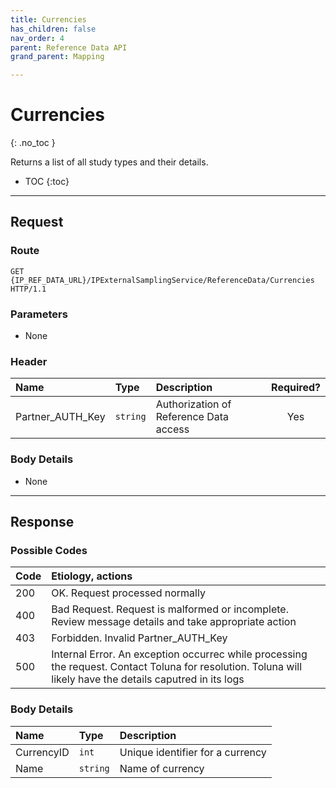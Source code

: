 ```yaml
---
title: Currencies
has_children: false
nav_order: 4
parent: Reference Data API
grand_parent: Mapping

---
```


# Currencies
{: .no_toc }

Returns a list of all study types and their details.

* TOC
{:toc}

---

## Request

### Route
```
GET {IP_REF_DATA_URL}/IPExternalSamplingService/ReferenceData/Currencies HTTP/1.1
```

### Parameters

 - None

### Header

| Name | Type | Description | Required? |
| :--- | :--- | :--- | :---: |
| Partner_AUTH_Key | ```string``` | Authorization of Reference Data access | Yes |

### Body Details

 - None

---

## Response

### Possible Codes

| Code | Etiology, actions |
| :--- | :--- |
| 200 | OK. Request processed normally |
| 400 | Bad Request. Request is malformed or incomplete. Review message details and take appropriate action |
| 403 | Forbidden. Invalid Partner_AUTH_Key |
| 500 | Internal Error. An exception occurrec while processing the request. Contact Toluna for resolution. Toluna will likely have the details caputred in its logs |

### Body Details

| Name | Type | Description |
| :--- | :--- | :--- |
| CurrencyID | ```int``` | Unique identifier for a currency |
| Name | ```string``` | Name of currency |
